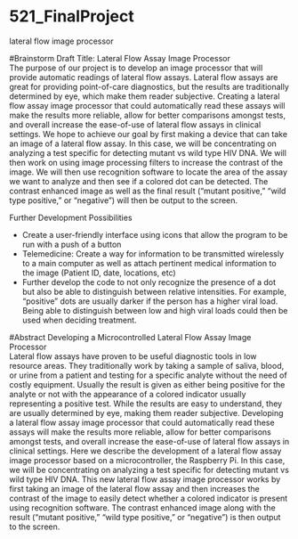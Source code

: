 # 521_FinalProject
lateral flow image processor

#Brainstorm 
Draft Title: Lateral Flow Assay Image Processor            
The purpose of our project is to develop an image processor that will provide automatic readings of lateral flow assays. Lateral flow assays are great for providing point-of-care diagnostics, but the results are traditionally determined by eye, which make them reader subjective. Creating a lateral flow assay image processor that could automatically read these assays will make the results more reliable, allow for better comparisons amongst tests, and overall increase the ease-of-use of lateral flow assays in clinical settings. We hope to achieve our goal by first making a device that can take an image of a lateral flow assay. In this case, we will be concentrating on analyzing a test specific for detecting mutant vs wild type HIV DNA. We will then work on using image processing filters to increase the contrast of the image. We will then use recognition software to locate the area of the assay we want to analyze and then see if a colored dot can be detected. The contrast enhanced image as well as the final result (“mutant positive,” “wild type positive,” or “negative”) will then be output to the screen. 

Further Development Possibilities 
- Create a user-friendly interface using icons that allow the program to be run with a push of a button 
- Telemedicine: Create a way for information to be transmitted wirelessly to a main computer as well as attach pertinent medical information to the image (Patient ID, date, locations, etc) 
- Further develop the code to not only recognize the presence of a dot but also be able to distinguish between relative intensities. For example, “positive” dots are usually darker if the person has a higher viral load. Being able to distinguish between low and high viral loads could then be used when deciding treatment. 

#Abstract 
Developing a Microcontrolled Lateral Flow Assay Image Processor      
Lateral flow assays have proven to be useful diagnostic tools in low resource areas. They traditionally work by taking a sample of saliva, blood, or urine from a patient and testing for a specific analyte without the need of costly equipment. Usually the result is given as either being positive for the analyte or not with the appearance of a colored indicator usually representing a positive test. While the results are easy to understand, they are usually determined by eye, making them reader subjective. Developing a lateral flow assay image processor that could automatically read these assays will make the results more reliable, allow for better comparisons amongst tests, and overall increase the ease-of-use of lateral flow assays in clinical settings. Here we describe the development of a lateral flow assay image processor based on a microcontroller, the Raspberry Pi. In this case, we will be concentrating on analyzing a test specific for detecting mutant vs wild type HIV DNA. This new lateral flow assay image processor works by first taking an image of the lateral flow assay and then increases the contrast of the image to easily detect whether a colored indicator is present using recognition software. The contrast enhanced image along with the result (“mutant positive,” “wild type positive,” or “negative”) is then output to the screen. 
